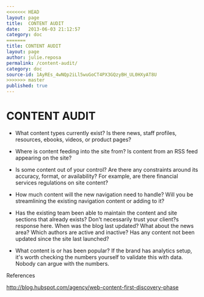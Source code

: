 ```yaml
---
<<<<<<< HEAD
layout: page
title:  CONTENT AUDIT
date:   2013-06-03 21:12:57
category: doc
=======
title: CONTENT AUDIT
layout: page
author: julie.reposa
permalink: /content-audit/
category: doc
source-id: 1AyREs_4wNQp2iLl5wuGoCT4PX3GQzyBH_UL0HXyAT8U
>>>>>>> master
published: true
---
```

# CONTENT AUDIT

* What content types currently exist? Is there news, staff profiles, resources, ebooks, videos, or product pages?

* Where is content feeding into the site from? Is content from an RSS feed appearing on the site?

* Is some content out of your control? Are there any constraints around its accuracy, format, or availability? For example, are there financial services regulations on site content?

* How much content will the new navigation need to handle? Will you be streamlining the existing navigation content or adding to it?

* Has the existing team been able to maintain the content and site sections that already exists? Don't necessarily trust your client?s response here. When was the blog last updated? What about the news area? Which authors are active and inactive? Has any content not been updated since the site last launched?

* What content is or has been popular? If the brand has analytics setup, it's worth checking the numbers yourself to validate this with data. Nobody can argue with the numbers.

References

http://blog.hubspot.com/agency/web-content-first-discovery-phase


